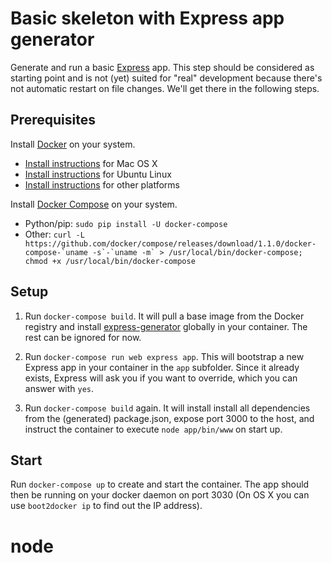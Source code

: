 # Basic skeleton with Express app generator

Generate and run a basic [Express](http://expressjs.com/) app. This step should be considered as starting point and is not (yet) suited for "real" development because there's not automatic restart on file changes. We'll get there in the following steps.

## Prerequisites

Install [Docker](https://www.docker.com/) on your system.

* [Install instructions](https://docs.docker.com/installation/mac/) for Mac OS X
* [Install instructions](https://docs.docker.com/installation/ubuntulinux/) for Ubuntu Linux
* [Install instructions](https://docs.docker.com/installation/) for other platforms

Install [Docker Compose](http://docs.docker.com/compose/) on your system.

* Python/pip: `sudo pip install -U docker-compose`
* Other: ``curl -L https://github.com/docker/compose/releases/download/1.1.0/docker-compose-`uname -s`-`uname -m` > /usr/local/bin/docker-compose; chmod +x /usr/local/bin/docker-compose``

## Setup

1. Run `docker-compose build`. It will pull a base image from the Docker registry and install [express-generator](https://github.com/expressjs/generator) globally in your container. The rest can be ignored for now.

2. Run `docker-compose run web express app`. This will bootstrap a new Express app in your container in the `app` subfolder. Since it already exists, Express will ask you if you want to override, which you can answer with `yes`.

3. Run `docker-compose build` again. It will install install all dependencies from the (generated) package.json, expose port 3000 to the host, and instruct the container to execute `node app/bin/www` on start up.

## Start

Run `docker-compose up` to create and start the container. The app should then be running on your docker daemon on port 3030 (On OS X you can use `boot2docker ip` to find out the IP address).
# node
